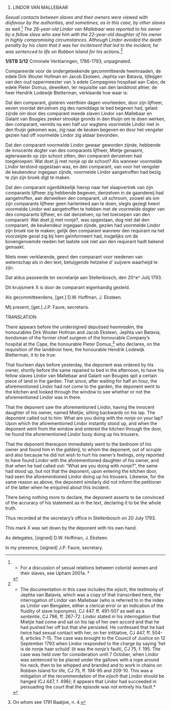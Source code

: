 1.  LINDOR VAN MALLEBAAR

*Sexual contacts between slaves and their owners were viewed with
disfavour by the authorities, and sometimes, as in this case, by other
slaves as well.[^1] The 26-year-old Lindor van Mallebaar was
reported to his owner by a fellow slave who saw him with the 22-year-old
daughter of his owner in highly compromising circumstances. Although
Lindor avoided the death penalty by his claim that it was her incitement
that led to the incident, he was sentenced to life on Robben Island for
his actions.*[^2]

**1/STB 3/12** Criminele Verklaringen, 1786-1793, unpaginated.

Compareerde voor de ondergeteekende gecommitteerde heemraaden, de edele
Dirk Wouter Hofman en Jacob Eksteen, Jephta van Batavia, lijfeijgen van
den oud oppermeester van ’s edele Compagnies hospitaal aan Cabo, de
edele Pieter Domus, dewelken, ter requisitie van den landdrost alhier,
de heer Hendrik Lodewijk Bletterman, verklaarde hoe waar is:

Dat den comparant, gisteren veerthien dagen voorleeden, door zijn
lijfheer, eeven voordat denzelven zig des namiddags te bed begeven had,
gelast zijnde om door des comparant meede slaven Lindor van Mallebaar en
Galant van Bougies zeeker strookje gronds in den thuijn om te doen
werken, den comparant, vermits na een half uur wagtens voormelde Lindor
niet in den thuijn gekomen was, zig naar de keuken begeven en door het
vengster gezien had off voormelde Lindor zig aldaar bevonden.

Dat den comparant voormelde Lindor gewaar geworden zijnde, hebbende de
innocente dogter van des comparants lijfheer, Mietje genaamt,
agterwaards op zijn schoot zitten, den comparant denzelven had
toegeroepen: Wat doet jij met nonje op de schoot? Als wanneer voormelde
Lindor terstond opgestaan was, en den comparant, van voor het vengster
de keukendeur ingegaan zijnde, voormelde Lindor aangetroffen had bezig
te zijn zijn broek digt te maken.

Dat den comparant ogenblikkelijk hierop naar het slaapvertrek van zijn
comparants lijfheer zig hebbende begeven, denzelven in de gaandereij had
aangetroffen, aan denwelken den comparant, uit schroom, zoowel als om
zijn comparants lijfheer geen hartenleed aan te doen, slegts gezegt
heevt voormelde Lindor wel aangetroffen te hebben met de voormelde
dogter van des comparants lijfheer, en dat denzelven, op het toeroepen
van den comparant: Wat doet jij met nonje?, was opgestaan, dog niet dat
den comparant, de keukendeur ingegaan zijnde, gezien had voormelde
Lindor zijn broek toe te maken; gelijk den comparant wanneer den
requirant na het voorzeijde geval zig bij hem geïnformeert had,
insgelijks om de bovengenoemde reeden het laatste ook niet aan den
requirant hadt bekend gemaakt.

Niets meer verklarende, geevt den comparant voor reedenen van wetenschap
als in den text, betuijgende hetzelve d’ suijvere waarheijd te zijn.

Dat aldus passeerde ter secretarije aan Stellenbosch, den 20^e^ Julij
1793.

Dit kruijsmerk X is door de comparant eigenhandig gesteld.

Als gecommitteerdens, \[get.\] D.W. Hoffman, J. Eksteen.

Mij present, \[get.\] J.P. Faure, secretaris.

TRANSLATION

There appears before the undersigned deputised *heemraden*, the
honourables Dirk Wouter Hofman and Jacob Eksteen, Jephta van Batavia,
bondsman of the former chief surgeon of the honourable Company’s
hospital at the Cape, the honourable Pieter Domus,[^3] who declares,
on the requisition of the landdrost here, the honourable Hendrik
Lodewijk Bletterman, it to be true:

That fourteen days before yesterday, the deponent was ordered by his
owner, shortly before the same repaired to bed in the afternoon, to have
his fellow slaves Lindor van Mallebaar and Galant van Bougies spit a
certain piece of land in the garden. That since, after waiting for half
an hour, the aforementioned Lindor had not come to the garden, the
deponent went to the kitchen and looked through the window to see
whether or not the aforementioned Lindor was in there.

That the deponent saw the aforementioned Lindor, having the innocent
daughter of his owner, named Mietjie, sitting backwards on his lap. The
deponent called out to him: What are you doing with the *nonje* on your
lap? Upon which the aforementioned Lindor instantly stood up, and when
the deponent went from the window and entered the kitchen through the
door, he found the aforementioned Lindor busy doing up his trousers.

That the deponent thereupon immediately went to the bedroom of his owner
and found him in the *galderij*, to whom the deponent, out of scruple
and also because he did not wish to hurt his owner’s feelings, only
reported to have found Lindor with the aforementioned daughter of his
owner, and that when he had called out: “What are you doing with
*nonje*?”, the same had stood up, but not that the deponent, upon
entering the kitchen door, had seen the aforementioned Lindor doing up
his trousers. Likewise, for the same reason as above, the deponent
similarly did not inform the petitioner of the latter when he enquired
about this incident.

There being nothing more to declare, the deponent asserts to be
convinced of the accuracy of his statement as in the text, declaring it
to be the whole truth.

Thus recorded at the secretary’s office in Stellenbosch on 20 July 1793.

This mark X was set down by the deponent with his own hand.

As delegates, \[signed\] D.W. Hoffman, J. Eksteen.

In my presence, \[signed\] J.P. Faure, secretary.

[^1]: * For a discussion of sexual relations between colonist women and
    their slaves, see Upham 2001a. *

[^2]: * The documentation in this case includes the *eijsch*, the
    testimony of Jephta van Batavia, which was a copy of that
    transcribed here, the interrogation of Lindor van Mallebaar (who is
    referred to in the index as Lindor van Bengalen, either a clerical
    error or an indication of the fluidity of slave toponyms), CJ 447,
    ff. 491-507 as well as a *sententie*, CJ 796, ff. 267-72. Lindor
    stated in his interrogation that Mietjie had come and sat on his lap
    of her own accord and that he had pushed her off but that she
    persisted. He confessed that he had twice had sexual contact with
    her, on her intitiative, CJ 447, ff. 504-6, articles 7-15. The case
    was brought to the Council of Justice on 12 September 1793 when
    Lindor responded to the charge by saying ‘het is de nonje haar
    schuld’ (it was the *nonje*’s fault), CJ 75, f. 195. The case was
    held over for consideration until 7 October, when Lindor was
    sentenced to be placed under the gallows with a rope around his
    neck, then to be whipped and branded and to work in chains on Robben
    Island for life, CJ 75, ff. 194-95 and 209-10. This was a mitigation
    of the recommendation of the *eijsch* that Lindor should be hanged
    (CJ 447, f. 496); it appears that Lindor had succeeded in persuading
    the court that the episode was not entirely his fault.*

[^3]:  On whom see 1791 Baatjoe, n. 4.
